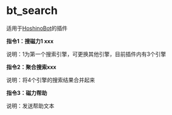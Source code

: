 # bt_search

适用于[HoshinoBot](https://github.com/Ice-Cirno/HoshinoBot)的插件

**指令1：搜磁力1 xxx**

说明：1为第一个搜索引擎，可更换其他引擎，目前插件内有3个引擎

**指令2：聚合搜索xxx**

说明：将4个引擎的搜索结果合并起来

**指令3：磁力帮助**

说明：发送帮助文本
